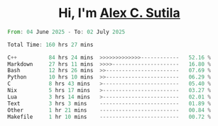 <h1 align="center">Hi, I'm <a href="https://github.com/alexsutila" target="blank">Alex C. Sutila</a></h1>

<!--START_SECTION:waka-->

```rust
From: 04 June 2025 - To: 02 July 2025

Total Time: 160 hrs 27 mins

C++          84 hrs 24 mins  >>>>>>>>>>>>>------------   52.16 %
Markdown     27 hrs 11 mins  >>>>---------------------   16.80 %
Bash         12 hrs 26 mins  >>-----------------------   07.69 %
Python       10 hrs 10 mins  >>-----------------------   06.29 %
C            8 hrs 43 mins   >------------------------   05.40 %
Nix          5 hrs 17 mins   >------------------------   03.27 %
Lua          3 hrs 14 mins   >------------------------   02.01 %
Text         3 hrs 3 mins    -------------------------   01.89 %
Other        1 hr 21 mins    -------------------------   00.84 %
Makefile     1 hr 10 mins    -------------------------   00.72 %
```

<!--END_SECTION:waka-->
